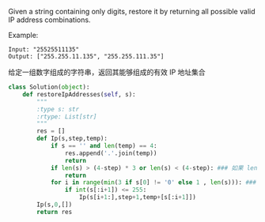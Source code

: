 Given a string containing only digits, restore it by returning all possible valid IP address combinations.

Example:
```
Input: "25525511135"
Output: ["255.255.11.135", "255.255.111.35"]
```
给定一组数字组成的字符串，返回其能够组成的有效 IP 地址集合  
```python
class Solution(object):
    def restoreIpAddresses(self, s):
        """
        :type s: str
        :rtype: List[str]
        """
        res = []
        def Ip(s,step,temp):
            if s == '' and len(temp) == 4:
                res.append('.'.join(temp))
                return
            if len(s) > (4-step) * 3 or len(s) < (4-step): ### 如果 len(s) 比 (4-step) 的三倍多的话，则说明余下的数字不能够与当前拆出的 temp 组成有效 IP 地址，如果 len(s) 比 (4-step) 少的话，同样也不能与当前拆出的 temp 组成有效 IP 地址，添加该步能够有效提升效率，逐步判断是否符合条件，可以更早剔除无效组合
                return
            for i in range(min(3 if s[0] != '0' else 1 , len(s))): ### IP 地址中如果存在 0，则只能有 ***.0.***，不能出现 ***.013.*** 这样的情形，所以增加本行判断条件
                if int(s[:i+1]) <= 255:
                    Ip(s[i+1:],step+1,temp+[s[:i+1]])
        Ip(s,0,[])
        return res
```
